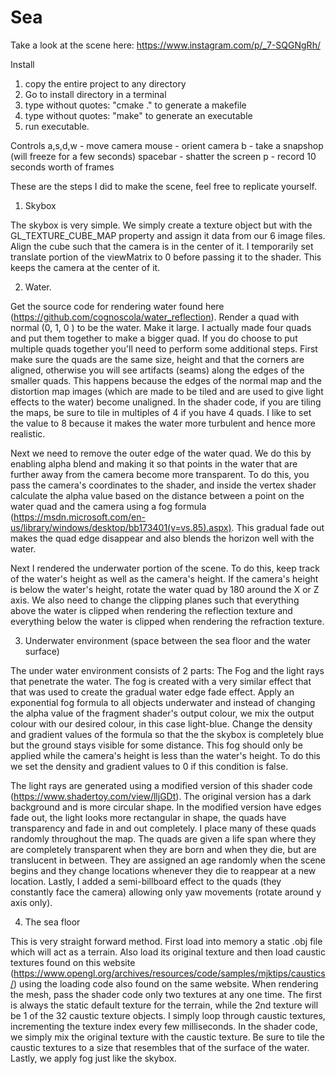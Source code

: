 # Sea

Take a look at the scene here:
https://www.instagram.com/p/_7-SQGNgRh/

Install
1. copy the entire project to any directory
2. Go to install directory in a terminal
3. type without quotes: "cmake ." to generate a makefile
4. type without quotes: "make" to generate an executable
5. run executable.

Controls
a,s,d,w  - move camera
mouse    - orient camera
b        - take a snapshop (will freeze for a few seconds)
spacebar - shatter the screen
p        - record 10 seconds worth of frames


These are the steps I did to make the scene, feel free to replicate yourself.

1. Skybox

The skybox is very simple. We simply create a texture object but with the GL_TEXTURE_CUBE_MAP property and assign it
data from our 6 image files. Align the cube such that the camera is in the center of it. I temporarily set
translate portion of the viewMatrix to 0 before passing it to the shader. This keeps the camera at the center of it.

2.  Water.

Get the source code for rendering water found here (https://github.com/cognoscola/water_reflection).
Render a quad with normal (0, 1, 0 ) to be the water. Make it large. I actually made four quads and
put them together to make a bigger quad. If you do choose to put multiple quads together you'll need to
perform some additional steps. First make sure the quads are the same size, height and that the corners
are aligned, otherwise you will see artifacts (seams) along the edges of the smaller quads. This happens because
the edges of the normal map and the distortion map images (which are made to be tiled and are used to give light
effects to the water) become unaligned. In the shader code, if you are tiling the maps, be sure to tile in multiples
of 4 if you have 4 quads. I like to set the value to 8 because it makes the water more turbulent and hence more
realistic.

Next we need to remove the outer edge of the water quad. We do this by enabling alpha blend and making it so that
points in the water that are further away from the camera become more transparent. To do this, you pass the camera's
coordinates to the shader, and inside the vertex shader calculate the alpha value based on the distance between  a
point on the water quad and the camera using a fog formula (https://msdn.microsoft.com/en-us/library/windows/desktop/bb173401(v=vs.85).aspx).
This gradual fade out makes the quad edge disappear and also blends the horizon well with the water.

Next I rendered the underwater portion of the scene. To do this, keep track of the water's height as well
as the camera's height. If the camera's height is below the water's height, rotate the water quad by 180 around the
X or Z axis. We also need to change the clipping planes such that everything above the water is clipped when rendering
the reflection texture and everything below the water is clipped when rendering the refraction texture.

3. Underwater environment (space between the sea floor and the water surface)

The under water environment consists of 2 parts: The Fog and the light rays that penetrate the water.
The fog is created with a very similar effect that that was used to create the gradual water edge fade effect.
Apply an exponential fog formula to all objects underwater and instead of changing the alpha value of the fragment
shader's output colour, we mix the output colour with our desired colour, in this case light-blue. Change the density
and gradient values of the formula so that the the skybox is completely blue but the ground stays visible for some
distance. This fog should only be applied while the camera's height is less than the water's height. To do this
we set the density and gradient values to 0 if this condition is false.

The light rays are generated using a modified version of this shader code (https://www.shadertoy.com/view/lljGDt).
The original version has a dark background and is more circular shape. In the modified version have edges fade out,
the light looks more rectangular in shape, the quads have transparency and fade in and out completely. I place many
of these quads randomly throughout the map. The quads are given a life span where they are completely transparent
when they are born and when they die, but are translucent in between. They are assigned an age randomly when the scene begins
and they change locations whenever they die to reappear at a new location. Lastly, I added a semi-billboard effect to the
quads (they constantly face the camera) allowing only yaw movements (rotate around y axis only).

4. The sea floor

This is very straight forward method. First load into memory a static .obj file which will act as a terrain. Also
load its original texture and then load caustic textures found on this website (https://www.opengl.org/archives/resources/code/samples/mjktips/caustics/)
using the loading code also found on the same website. When rendering the mesh,  pass the shader code
only two textures at any one time. The first is always the static default texture for the terrain, while the 2nd texture
will be 1 of the 32 caustic texture objects. I simply loop through caustic textures, incrementing the
texture index every few milliseconds. In the shader code, we simply mix the original texture with the caustic texture.
Be sure to tile the caustic textures to a size that resembles that of the surface of the water. Lastly, we apply fog
just like the skybox.
